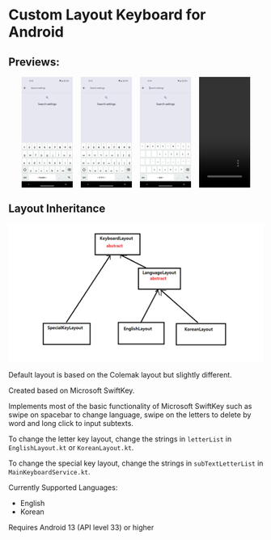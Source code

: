 # Custom Layout Keyboard for Android

## Previews:
<div style="display: flex; flex-direction: row; column-gap: 1rem; justify-content: center;">
    <img src="readme_resources/screenshot1.png" style="width: 20%"/>
    <img src="readme_resources/screenshot2.png" style="width: 20%"/>
    <img src="readme_resources/screenshot3.png" style="width: 20%"/>
    <video src="readme_resources/screenrecord1.mp4" autoplay loop muted style="width: 20%; display: block"/>
</div>

## Layout Inheritance
<img src="readme_resources/layout_inheritance_diagram.png">

Default layout is based on the Colemak layout but slightly different.

Created based on Microsoft SwiftKey.

Implements most of the basic functionality of Microsoft SwiftKey such as swipe on spacebar to change language, swipe on the letters to delete by word and long click to input subtexts.

To change the letter key layout, change the strings in `letterList` in `EnglishLayout.kt` or `KoreanLayout.kt`.

To change the special key layout, change the strings in `subTextLetterList` in `MainKeyboardService.kt`.

Currently Supported Languages:
- English
- Korean

Requires Android 13 (API level 33) or higher
